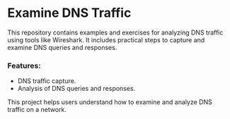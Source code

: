 # Examine DNS Traffic

This repository contains examples and exercises for analyzing DNS traffic using tools like Wireshark. It includes practical steps to capture and examine DNS queries and responses.

### Features:
- DNS traffic capture.
- Analysis of DNS queries and responses.

This project helps users understand how to examine and analyze DNS traffic on a network.

